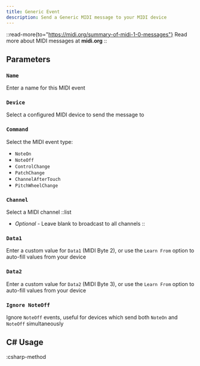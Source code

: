 ```yaml
---
title: Generic Event
description: Send a Generic MIDI message to your MIDI device
---
```


::read-more{to="https://midi.org/summary-of-midi-1-0-messages"}
Read more about MIDI messages at **midi.org**
::

## Parameters
### `Name`
Enter a name for this MIDI event

### `Device`
Select a configured MIDI device to send the message to

### `Command`
Select the MIDI event type:

- `NoteOn`
- `NoteOff`
- `ControlChange`
- `PatchChange`
- `ChannelAfterTouch`
- `PitchWheelChange`

### `Channel`
Select a MIDI channel
::list
- *Optional* - Leave blank to broadcast to all channels
::

### `Data1`
Enter a custom value for `Data1` (MIDI Byte 2), or use the `Learn From` option to auto-fill values from your device

### `Data2`
Enter a custom value for `Data2` (MIDI Byte 3), or use the `Learn From` option to auto-fill values from your device

### `Ignore NoteOff`
Ignore `NoteOff` events, useful for devices which send both `NoteOn` and `NoteOff` simultaneously

## C# Usage
:csharp-method